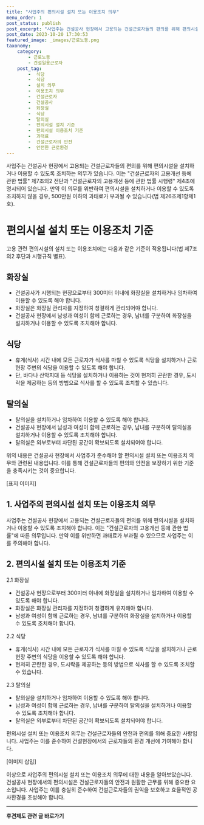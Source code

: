 ```yaml
---
title: "사업주의 편의시설 설치 또는 이용조치 의무"
menu_order: 1
post_status: publish
post_excerpt: "사업주는 건설공사 현장에서 고용되는 건설근로자들의 편의를 위해 편의시설을 설치하거나 이용할 수 있도록 조치하는 의무가 있습니다. 이는 "건설근로자의 고용개선 등에 관한 법률" 제7조의2 전단과 "건설근로자의 고용개선 등에 관한 법률 시행령" 제4조에 명시되어 있습니다. 만약 이 의무를 위반하여 편의시설을 설치하거나 이용할 수 있도록 조치하지 않을 경우, 500만원 이하의 과태료가 부과될 수 있습니다(법 제26조제1항제1호)."
post_date: 2023-10-20 17:30:53
featured_image: _images/근로노동.png
taxonomy:
    category:
        - 근로노동
        - 건설일용근로자
    post_tag:
        -  식당
        -  식당
        -  설치 의무
        -  이용조치 의무
        -  건설근로자
        -  건설공사
        -  화장실
        -  식당
        -  탈의실
        -  편의시설 설치 기준
        -  편의시설 이용조치 기준
        -  과태료
        -  건설근로자의 안전
        -  안전한 근로환경
---
```



사업주는 건설공사 현장에서 고용되는 건설근로자들의 편의를 위해 편의시설을 설치하거나 이용할 수 있도록 조치하는 의무가 있습니다. 이는 "건설근로자의 고용개선 등에 관한 법률" 제7조의2 전단과 "건설근로자의 고용개선 등에 관한 법률 시행령" 제4조에 명시되어 있습니다. 만약 이 의무를 위반하여 편의시설을 설치하거나 이용할 수 있도록 조치하지 않을 경우, 500만원 이하의 과태료가 부과될 수 있습니다(법 제26조제1항제1호).

# 편의시설 설치 또는 이용조치 기준

고용 관련 편의시설의 설치 또는 이용조치에는 다음과 같은 기준이 적용됩니다(법 제7조의2 후단과 시행규칙 별표).

## 화장실
- 건설공사가 시행되는 현장으로부터 300미터 이내에 화장실을 설치하거나 임차하여 이용할 수 있도록 해야 합니다.
- 화장실은 화장실 관리자를 지정하여 청결하게 관리되어야 합니다.
- 건설공사 현장에서 남성과 여성이 함께 근로하는 경우, 남녀를 구분하여 화장실을 설치하거나 이용할 수 있도록 조치해야 합니다.

## 식당
- 휴게(식사) 시간 내에 모든 근로자가 식사를 마칠 수 있도록 식당을 설치하거나 근로현장 주변의 식당을 이용할 수 있도록 해야 합니다.
- 단, 바다나 산악지대 등 식당을 설치하거나 이용하는 것이 현저히 곤란한 경우, 도시락을 제공하는 등의 방법으로 식사를 할 수 있도록 조치할 수 있습니다.

## 탈의실
- 탈의실을 설치하거나 임차하여 이용할 수 있도록 해야 합니다.
- 건설공사 현장에서 남성과 여성이 함께 근로하는 경우, 남녀를 구분하여 탈의실을 설치하거나 이용할 수 있도록 조치해야 합니다.
- 탈의실은 외부로부터 차단된 공간이 확보되도록 설치되어야 합니다.

위의 내용은 건설공사 현장에서 사업주가 준수해야 할 편의시설 설치 또는 이용조치 의무와 관련된 내용입니다. 이를 통해 건설근로자들의 편의와 안전을 보장하기 위한 기준을 충족시키는 것이 중요합니다.

[표지 이미지]

## 1. 사업주의 편의시설 설치 또는 이용조치 의무
사업주는 건설공사 현장에서 고용되는 건설근로자들의 편의를 위해 편의시설을 설치하거나 이용할 수 있도록 조치해야 합니다. 이는 "건설근로자의 고용개선 등에 관한 법률"에 따른 의무입니다. 만약 이를 위반하면 과태료가 부과될 수 있으므로 사업주는 이를 주의해야 합니다.

## 2. 편의시설 설치 또는 이용조치 기준
2.1 화장실
- 건설공사 현장으로부터 300미터 이내에 화장실을 설치하거나 임차하여 이용할 수 있도록 해야 합니다.
- 화장실은 화장실 관리자를 지정하여 청결하게 유지해야 합니다.
- 남성과 여성이 함께 근로하는 경우, 남녀를 구분하여 화장실을 설치하거나 이용할 수 있도록 조치해야 합니다.

2.2 식당
- 휴게(식사) 시간 내에 모든 근로자가 식사를 마칠 수 있도록 식당을 설치하거나 근로현장 주변의 식당을 이용할 수 있도록 해야 합니다.
- 현저히 곤란한 경우, 도시락을 제공하는 등의 방법으로 식사를 할 수 있도록 조치할 수 있습니다.

2.3 탈의실
- 탈의실을 설치하거나 임차하여 이용할 수 있도록 해야 합니다.
- 남성과 여성이 함께 근로하는 경우, 남녀를 구분하여 탈의실을 설치하거나 이용할 수 있도록 조치해야 합니다.
- 탈의실은 외부로부터 차단된 공간이 확보되도록 설치되어야 합니다.

편의시설 설치 또는 이용조치 의무는 건설근로자들의 안전과 편의를 위해 중요한 사항입니다. 사업주는 이를 준수하여 건설현장에서의 근로자들의 환경 개선에 기여해야 합니다.

[이미지 삽입]

이상으로 사업주의 편의시설 설치 또는 이용조치 의무에 대한 내용을 알아보았습니다. 건설공사 현장에서의 편의시설은 건설근로자들의 안전과 원활한 근무를 위해 중요한 요소입니다. 사업주는 이를 충실히 준수하여 건설근로자들의 권익을 보호하고 효율적인 공사환경을 조성해야 합니다.
<!-- wp:separator -->
<hr class="wp-block-separator has-alpha-channel-opacity"/>
<!-- /wp:separator -->

<!-- wp:group {"backgroundColor":"base","layout":{"type":"constrained"}} -->
<div class="wp-block-group has-base-background-color has-background"><!-- wp:paragraph {"align":"center","fontSize":"medium"} -->
<p class="has-text-align-center has-large-font-size"><strong>후견제도 관련 글 바로가기</strong></p>
<!-- /wp:paragraph -->


<!-- wp:latest-posts
{"categories":[{"id":1980,"count":19,"description":"","link":"https://uknowlaw.com/category/%ed%9b%84%ea%b2%ac%ec%a0%9c%eb%8f%84/","name":"후견제도","slug":"후견제도","taxonomy":"category","parent":0,"meta":[],"_links":{"self":[{"href":"https://uknowlaw.com/wp-json/wp/v2/categories/1980"}],"collection":[{"href":"https://uknowlaw.com/wp-json/wp/v2/categories"}],"about":[{"href":"https://uknowlaw.com/wp-json/wp/v2/taxonomies/category"}],"wp:post_type":[{"href":"https://uknowlaw.com/wp-json/wp/v2/posts?categories=1980"}],"curies":[{"name":"wp","href":"https://api.w.org/{rel}","templated":true}]}}],"postsToShow":100,"excerptLength":28,"postLayout":"grid","columns":2,"featuredImageAlign":"left","featuredImageSizeSlug":"large","fontSize":"small"} /--></div>
<!-- /wp:group -->